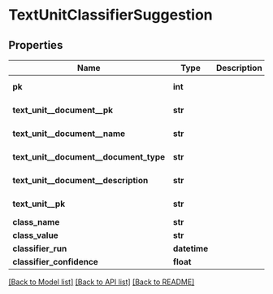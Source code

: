 # TextUnitClassifierSuggestion

## Properties
Name | Type | Description | Notes
------------ | ------------- | ------------- | -------------
**pk** | **int** |  | [optional] [readonly] 
**text_unit__document__pk** | **str** |  | [optional] [readonly] 
**text_unit__document__name** | **str** |  | [optional] [readonly] 
**text_unit__document__document_type** | **str** |  | [optional] [readonly] 
**text_unit__document__description** | **str** |  | [optional] [readonly] 
**text_unit__pk** | **str** |  | [optional] [readonly] 
**class_name** | **str** |  | 
**class_value** | **str** |  | 
**classifier_run** | **datetime** |  | [optional] 
**classifier_confidence** | **float** |  | [optional] 

[[Back to Model list]](../README.md#documentation-for-models) [[Back to API list]](../README.md#documentation-for-api-endpoints) [[Back to README]](../README.md)


